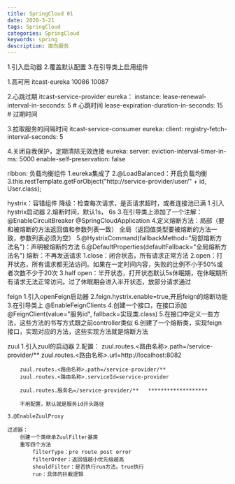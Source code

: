 ```yaml
---
title: SpringCloud 01
date: 2020-3-21
tags: SpringCloud
categories: SpringCloud
keywords: spring
description: 面向服务
---
```


1.引入启动器
2.覆盖默认配置
3.在引导类上启用组件



1.高可用 itcast-eureka
10086 10087

2.心跳过期 itcast-service-provider
eureka：
	instance:
		lease-renewal-interval-in-seconds: 5 # 心跳时间
		lease-expiration-duration-in-seconds: 15 # 过期时间

3.拉取服务的间隔时间 itcast-service-consumer
eureka:
  client:
    registry-fetch-interval-seconds: 5

4.关闭自我保护，定期清除无效连接
eureka:
  server:
    eviction-interval-timer-in-ms: 5000 
    enable-self-preservation: false

ribbon: 负载均衡组件
	1.eureka集成了
	2.@LoadBalanced：开启负载均衡
	3.this.restTemplate.getForObject("http://service-provider/user/" + id, User.class);
	
hystrix：容错组件
	降级：检查每次请求，是否请求超时，或者连接池已满
		1.引入hystrix启动器
		2.熔断时间，默认1s， 6s
		3.在引导类上添加了一个注解：@EnableCircuitBreaker  @SpringCloudApplication
		4.定义熔断方法：局部（要和被熔断的方法返回值和参数列表一致）  全局（返回值类型要被熔断的方法一致，参数列表必须为空）
		5.@HystrixCommand(fallbackMethod="局部熔断方法名")：声明被熔断的方法
		6.@DefaultProperties(defaultFallback="全局熔断方法名")
	熔断：不再发送请求
		1.close：闭合状态，所有请求正常方法
		2.open：打开状态，所有请求都无法访问。如果在一定时间内容，失败的比例不小于50%或者次数不少于20次
		3.half open：半开状态，打开状态默认5s休眠期，在休眠期所有请求无法正常访问。过了休眠期会进入半开状态，放部分请求通过
		
feign
	1.引入openFeign启动器
	2.feign.hystrix.enable=true,开启feign的熔断功能
	3.在引导类上 @EnableFeignClients
	4.创建一个接口，在接口添加@FeignClient(value="服务id", fallback=实现类.class)
	5.在接口中定义一些方法，这些方法的书写方式跟之前controller类似
	6.创建了一个熔断类，实现feign接口，实现对应的方法，这些实现方法就是熔断方法
	
zuul
	1.引入zuul的启动器
	2.配置：
		zuul.routes.<路由名称>.path=/service-provider/**
		zuul.routes.<路由名称>.url=http://localhost:8082
		
		zuul.routes.<路由名称>.path=/service-provider/**
		zuul.routes.<路由名称>.serviceId=service-provider
		
		zuul.routes.服务名=/service-provider/**   *******************
		
		不用配置，默认就是服务id开头路径
		
	3.@EnableZuulProxy
	
	过滤器：
		创建一个类继承ZuulFilter基类
		重写四个方法
			filterType：pre route post error
			filterOrder：返回值越小优先级越高
			shouldFilter：是否执行run方法。true执行
			run：具体的拦截逻辑
	
	
	
	
	
	
	
	
	
